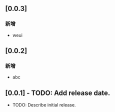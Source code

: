 ## [0.0.3]
### 新增
- weui
## [0.0.2]
### 新增
- abc
## [0.0.1] - TODO: Add release date.

* TODO: Describe initial release.
